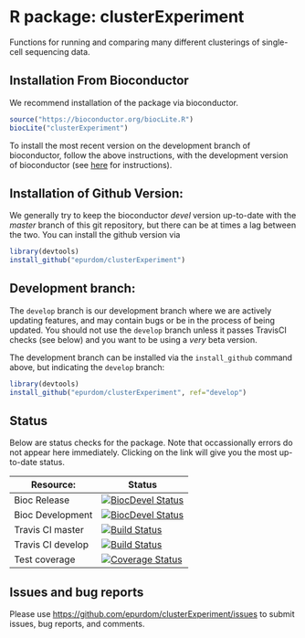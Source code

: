 # R package: clusterExperiment

Functions for running and comparing many different clusterings of single-cell sequencing data.

## Installation From Bioconductor

We recommend installation of the package via bioconductor.

```r
source("https://bioconductor.org/biocLite.R")
biocLite("clusterExperiment")
```

To install the most recent version on the development branch of bioconductor, follow the above instructions, with the development version of bioconductor (see  [here](https://www.bioconductor.org/developers/how-to/useDevel/) for instructions).

## Installation of Github Version:

We generally try to keep the bioconductor *devel* version up-to-date with the *master* branch of this git repository, but there can be at times a lag between the two. You can install the github version via

```r
library(devtools)
install_github("epurdom/clusterExperiment")
```

## Development branch:

The `develop` branch is our development branch where we are actively updating features, and may contain bugs or be in the process of being updated. You should not use the `develop` branch unless it passes TravisCI checks (see below) and you want to be using a *very* beta version.

The development branch can be installed via the `install_github` command above, but indicating the `develop` branch:

```r
library(devtools)
install_github("epurdom/clusterExperiment", ref="develop")
```

## Status

Below are status checks for the package. Note that occassionally errors do not appear here immediately. Clicking on the link will give you the most up-to-date status.

| Resource:     |  Status   |
| ------------- | ------------ |
| Bioc Release  | [![BiocDevel Status](http://bioconductor.org/shields/build/release/bioc/clusterExperiment.svg)](http://bioconductor.org/checkResults/release/bioc-LATEST/clusterExperiment/)|
| Bioc Development  | [![BiocDevel Status](http://bioconductor.org/shields/build/devel/bioc/clusterExperiment.svg)](http://bioconductor.org/checkResults/devel/bioc-LATEST/clusterExperiment/)|
| Travis CI master   | [![Build Status](https://travis-ci.org/epurdom/clusterExperiment.svg?branch=master)](https://travis-ci.org/epurdom/clusterExperiment) |
| Travis CI develop   | [![Build Status](https://travis-ci.org/epurdom/clusterExperiment.svg?branch=develop)](https://travis-ci.org/epurdom/clusterExperiment) |
| Test coverage |  [![Coverage Status](https://coveralls.io/repos/github/epurdom/clusterExperiment/badge.svg?branch=develop)](https://coveralls.io/github/epurdom/clusterExperiment?branch=develop) |

## Issues and bug reports

Please use https://github.com/epurdom/clusterExperiment/issues to submit issues, bug reports, and comments.
